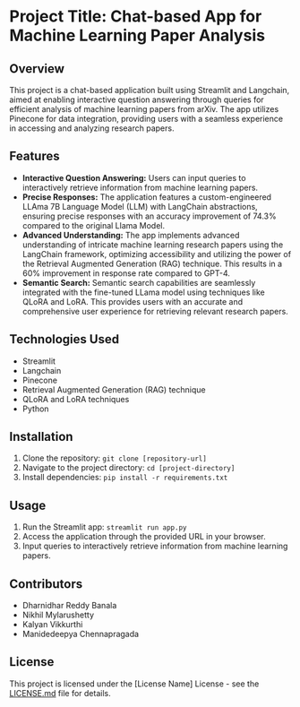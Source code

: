 # Project Title: Chat-based App for Machine Learning Paper Analysis

## Overview
This project is a chat-based application built using Streamlit and Langchain, aimed at enabling interactive question answering through queries for efficient analysis of machine learning papers from arXiv. The app utilizes Pinecone for data integration, providing users with a seamless experience in accessing and analyzing research papers.

## Features
- **Interactive Question Answering:** Users can input queries to interactively retrieve information from machine learning papers.
- **Precise Responses:** The application features a custom-engineered LLAma 7B Language Model (LLM) with LangChain abstractions, ensuring precise responses with an accuracy improvement of 74.3% compared to the original Llama Model.
- **Advanced Understanding:** The app implements advanced understanding of intricate machine learning research papers using the LangChain framework, optimizing accessibility and utilizing the power of the Retrieval Augmented Generation (RAG) technique. This results in a 60% improvement in response rate compared to GPT-4.
- **Semantic Search:** Semantic search capabilities are seamlessly integrated with the fine-tuned LLama model using techniques like QLoRA and LoRA. This provides users with an accurate and comprehensive user experience for retrieving relevant research papers.

## Technologies Used
- Streamlit
- Langchain
- Pinecone
- Retrieval Augmented Generation (RAG) technique
- QLoRA and LoRA techniques
- Python

## Installation
1. Clone the repository: `git clone [repository-url]`
2. Navigate to the project directory: `cd [project-directory]`
3. Install dependencies: `pip install -r requirements.txt`

## Usage
1. Run the Streamlit app: `streamlit run app.py`
2. Access the application through the provided URL in your browser.
3. Input queries to interactively retrieve information from machine learning papers.

## Contributors
- Dharnidhar Reddy Banala
- Nikhil Mylarushetty
- Kalyan Vikkurthi
- Manidedeepya Chennapragada

## License
This project is licensed under the [License Name] License - see the [LICENSE.md](LICENSE.md) file for details.
